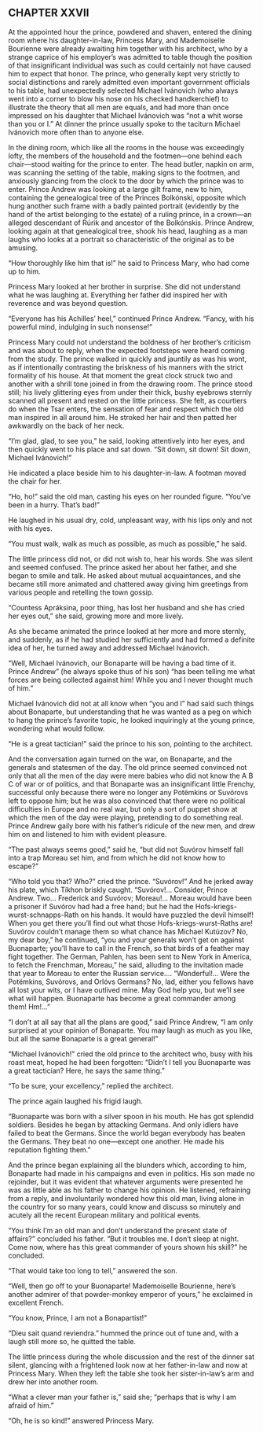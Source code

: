 ## CHAPTER XXVII

At the appointed hour the prince, powdered and shaven, entered the
dining room where his daughter-in-law, Princess Mary, and Mademoiselle
Bourienne were already awaiting him together with his architect, who by
a strange caprice of his employer’s was admitted to table though the
position of that insignificant individual was such as could certainly
not have caused him to expect that honor. The prince, who generally kept
very strictly to social distinctions and rarely admitted even important
government officials to his table, had unexpectedly selected Michael
Ivánovich (who always went into a corner to blow his nose on his
checked handkerchief) to illustrate the theory that all men are equals,
and had more than once impressed on his daughter that Michael Ivánovich
was “not a whit worse than you or I.” At dinner the prince usually
spoke to the taciturn Michael Ivánovich more often than to anyone else.

In the dining room, which like all the rooms in the house was
exceedingly lofty, the members of the household and the footmen—one
behind each chair—stood waiting for the prince to enter. The head
butler, napkin on arm, was scanning the setting of the table, making
signs to the footmen, and anxiously glancing from the clock to the door
by which the prince was to enter. Prince Andrew was looking at a large
gilt frame, new to him, containing the genealogical tree of the Princes
Bolkónski, opposite which hung another such frame with a badly painted
portrait (evidently by the hand of the artist belonging to the estate)
of a ruling prince, in a crown—an alleged descendant of Rúrik and
ancestor of the Bolkónskis. Prince Andrew, looking again at that
genealogical tree, shook his head, laughing as a man laughs who looks at
a portrait so characteristic of the original as to be amusing.

“How thoroughly like him that is!” he said to Princess Mary, who had
come up to him.

Princess Mary looked at her brother in surprise. She did not understand
what he was laughing at. Everything her father did inspired her with
reverence and was beyond question.

“Everyone has his Achilles’ heel,” continued Prince Andrew.
“Fancy, with his powerful mind, indulging in such nonsense!”

Princess Mary could not understand the boldness of her brother’s
criticism and was about to reply, when the expected footsteps were heard
coming from the study. The prince walked in quickly and jauntily as was
his wont, as if intentionally contrasting the briskness of his manners
with the strict formality of his house. At that moment the great clock
struck two and another with a shrill tone joined in from the drawing
room. The prince stood still; his lively glittering eyes from under
their thick, bushy eyebrows sternly scanned all present and rested on
the little princess. She felt, as courtiers do when the Tsar enters, the
sensation of fear and respect which the old man inspired in all around
him. He stroked her hair and then patted her awkwardly on the back of
her neck.

“I’m glad, glad, to see you,” he said, looking attentively into
her eyes, and then quickly went to his place and sat down. “Sit down,
sit down! Sit down, Michael Ivánovich!”

He indicated a place beside him to his daughter-in-law. A footman moved
the chair for her.

“Ho, ho!” said the old man, casting his eyes on her rounded figure.
“You’ve been in a hurry. That’s bad!”

He laughed in his usual dry, cold, unpleasant way, with his lips only
and not with his eyes.

“You must walk, walk as much as possible, as much as possible,” he
said.

The little princess did not, or did not wish to, hear his words. She was
silent and seemed confused. The prince asked her about her father, and
she began to smile and talk. He asked about mutual acquaintances, and
she became still more animated and chattered away giving him greetings
from various people and retelling the town gossip.

“Countess Apráksina, poor thing, has lost her husband and she has
cried her eyes out,” she said, growing more and more lively.

As she became animated the prince looked at her more and more sternly,
and suddenly, as if he had studied her sufficiently and had formed a
definite idea of her, he turned away and addressed Michael Ivánovich.

“Well, Michael Ivánovich, our Bonaparte will be having a bad time
of it. Prince Andrew” (he always spoke thus of his son) “has been
telling me what forces are being collected against him! While you and I
never thought much of him.”

Michael Ivánovich did not at all know when “you and I” had said
such things about Bonaparte, but understanding that he was wanted as
a peg on which to hang the prince’s favorite topic, he looked
inquiringly at the young prince, wondering what would follow.

“He is a great tactician!” said the prince to his son, pointing to
the architect.

And the conversation again turned on the war, on Bonaparte, and the
generals and statesmen of the day. The old prince seemed convinced not
only that all the men of the day were mere babies who did not know the
A B C of war or of politics, and that Bonaparte was an insignificant
little Frenchy, successful only because there were no longer any
Potëmkins or Suvórovs left to oppose him; but he was also convinced
that there were no political difficulties in Europe and no real war,
but only a sort of puppet show at which the men of the day were playing,
pretending to do something real. Prince Andrew gaily bore with his
father’s ridicule of the new men, and drew him on and listened to him
with evident pleasure.

“The past always seems good,” said he, “but did not Suvórov
himself fall into a trap Moreau set him, and from which he did not know
how to escape?”

“Who told you that? Who?” cried the prince. “Suvórov!” And he
jerked away his plate, which Tíkhon briskly caught. “Suvórov!...
Consider, Prince Andrew. Two... Frederick and Suvórov; Moreau!...
Moreau would have been a prisoner if Suvórov had had a free hand; but
he had the Hofs-kriegs-wurst-schnapps-Rath on his hands. It would have
puzzled the devil himself! When you get there you’ll find out what
those Hofs-kriegs-wurst-Raths are! Suvórov couldn’t manage them so
what chance has Michael Kutúzov? No, my dear boy,” he continued,
“you and your generals won’t get on against Buonaparte; you’ll
have to call in the French, so that birds of a feather may fight
together. The German, Pahlen, has been sent to New York in America, to
fetch the Frenchman, Moreau,” he said, alluding to the invitation made
that year to Moreau to enter the Russian service.... “Wonderful!...
Were the Potëmkins, Suvórovs, and Orlóvs Germans? No, lad, either you
fellows have all lost your wits, or I have outlived mine. May God help
you, but we’ll see what will happen. Buonaparte has become a great
commander among them! Hm!...”

“I don’t at all say that all the plans are good,” said Prince
Andrew, “I am only surprised at your opinion of Bonaparte. You
may laugh as much as you like, but all the same Bonaparte is a great
general!”

“Michael Ivánovich!” cried the old prince to the architect who,
busy with his roast meat, hoped he had been forgotten: “Didn’t
I tell you Buonaparte was a great tactician? Here, he says the same
thing.”

“To be sure, your excellency,” replied the architect.

The prince again laughed his frigid laugh.

“Buonaparte was born with a silver spoon in his mouth. He has got
splendid soldiers. Besides he began by attacking Germans. And only
idlers have failed to beat the Germans. Since the world began everybody
has beaten the Germans. They beat no one—except one another. He made
his reputation fighting them.”

And the prince began explaining all the blunders which, according to
him, Bonaparte had made in his campaigns and even in politics. His
son made no rejoinder, but it was evident that whatever arguments were
presented he was as little able as his father to change his opinion. He
listened, refraining from a reply, and involuntarily wondered how this
old man, living alone in the country for so many years, could know and
discuss so minutely and acutely all the recent European military and
political events.

“You think I’m an old man and don’t understand the present state
of affairs?” concluded his father. “But it troubles me. I don’t
sleep at night. Come now, where has this great commander of yours shown
his skill?” he concluded.

“That would take too long to tell,” answered the son.

“Well, then go off to your Buonaparte! Mademoiselle Bourienne,
here’s another admirer of that powder-monkey emperor of yours,” he
exclaimed in excellent French.

“You know, Prince, I am not a Bonapartist!”

“Dieu sait quand reviendra.” hummed the prince out of tune and, with
a laugh still more so, he quitted the table.

The little princess during the whole discussion and the rest of
the dinner sat silent, glancing with a frightened look now at her
father-in-law and now at Princess Mary. When they left the table she
took her sister-in-law’s arm and drew her into another room.

“What a clever man your father is,” said she; “perhaps that is why
I am afraid of him.”

“Oh, he is so kind!” answered Princess Mary.





